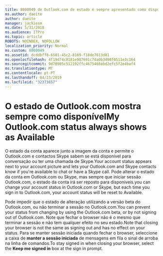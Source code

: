 ```yaml
---
title: 8000049 de Outlook.com de estado é sempre apresentado como disponível
ms.author: daeite
author: daeite
manager: jackiesm
ms.date: 5/31/2018
ms.audience: ITPro
ms.topic: article
ROBOTS: NOINDEX, NOFOLLOW
localization_priority: Normal
ms.custom: 8000049
ms.assetid: dcddbff8-6501-45c2-8169-f18de7613d81
ms.openlocfilehash: 4f19d74c0181e987691c7da0b3408f0511e3c164
ms.sourcegitcommit: 9d78905c512192ffc4675468abd2efc5f2e4baf4
ms.translationtype: MT
ms.contentlocale: pt-PT
ms.lasthandoff: 04/23/2019
ms.locfileid: "32373657"
---
```

# <a name="my-outlookcom-status-always-shows-as-available"></a><span data-ttu-id="ae09c-102">O estado de Outlook.com mostra sempre como disponível</span><span class="sxs-lookup"><span data-stu-id="ae09c-102">My Outlook.com status always shows as Available</span></span>

<span data-ttu-id="ae09c-103">O estado da conta aparece junto a imagem da conta e permite o Outlook.com e contactos Skype sabem se está disponível para conversação ou ter uma chamada de Skype.</span><span class="sxs-lookup"><span data-stu-id="ae09c-103">Your account status appears next to your account picture and lets your Outlook.com and Skype contacts know if you're available to chat or have a Skype call.</span></span> <span data-ttu-id="ae09c-104">Pode alterar o estado da conta em Outlook.com ou Skype, mas sempre que iniciar sessão Outlook.com, o estado da conta irá ser reposto para disponíveis.</span><span class="sxs-lookup"><span data-stu-id="ae09c-104">you can change your account status in Outlook.com or Skype, but each time you sign in to Outlook.com, your account status will be reset to Available.</span></span>
  
<span data-ttu-id="ae09c-105">Pode impedir que o estado de alteração utilizando a versão beta do Outlook.com, ou não terminar a sessão no Outlook.com.</span><span class="sxs-lookup"><span data-stu-id="ae09c-105">You can prevent your status from changing by using the Outlook.com beta, or by not signing out of Outlook.com.</span></span> <span data-ttu-id="ae09c-106">Note que fechar o browser não é o mesmo que terminar a sessão e não tem qualquer efeito no seu estado.</span><span class="sxs-lookup"><span data-stu-id="ae09c-106">Note that closing your browser is not the same as signing out and has no effect on your status.</span></span> <span data-ttu-id="ae09c-107">Para se manter sessão iniciada quando fechar o browser, seleccione a caixa de **manter a sessão iniciada** de mensagens em fila o sinal de arroba na linha de comandos.</span><span class="sxs-lookup"><span data-stu-id="ae09c-107">To stay signed in when closing your browser, select the **Keep me signed in** box at the sign in prompt.</span></span> 
  

